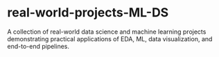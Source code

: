 # real-world-projects-ML-DS
A collection of real-world data science and machine learning projects demonstrating practical applications of EDA, ML, data visualization, and end-to-end pipelines.
